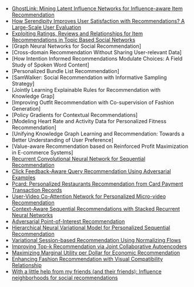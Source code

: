 
- [GhostLink: Mining Latent Influence Networks for Influence-aware Item Recommendation](https://arxiv.org/pdf/1905.05955.pdf)
- [How Serendipity Improves User Satisfaction with Recommendations? A Large-Scale User Evaluation](http://www.comp.hkbu.edu.hk/~lichen/download/p240-chen.pdf)
- [Exploiting Ratings, Reviews and Relationships for Item Recommendations in Topic Based Social Networks](https://dl.acm.org/citation.cfm?id=3313473)
- [Graph Neural Networks for Social Recommendation]
- [Cross-domain Recommendation Without Sharing User-relevant Data]
- [How Intention Informed Recommendations Modulate Choices: A Field Study of Spoken Word Content]
- [Personalized Bundle List Recommendation]
- [SamWalker: Social Recommendation with Informative Sampling Strategy]
- [Jointly Learning Explainable Rules for Recommendation with Knowledge Grap]
- [Improving Outfit Recommendation with Co-supervision of Fashion Generation]
- [Policy Gradients for Contextual Recommendations]
- [Modeling Heart Rate and Activity Data for Personalized Fitness Recommendation]
- [Unifying Knowledge Graph Learning and Recommendation: Towards a Better Understanding of User Preference]
- [Value-aware Recommendation based on Reinforced Profit Maximization in E-commerce Systems]
- [Recurrent Convolutional Neural Network for Sequential Recommendation](https://dl.acm.org/citation.cfm?id=3313408)
- [Click Feedback-Aware Query Recommendation Using Adversarial Examples](https://dl.acm.org/citation.cfm?id=3313412)
- [Pcard: Personalized Restaurants Recommendation from Card Payment Transaction Records](https://www.cs.utah.edu/~lifeifei/papers/pcard-www19.pdf)
- [User-Video Co-Attention Network for Personalized Micro-video Recommendation](https://dl.acm.org/citation.cfm?id=3313513)
- [Context-Aware Sequential Recommendations with Stacked Recurrent Neural Networks](https://dl.acm.org/citation.cfm?id=3313567)
- [Adversarial Point-of-Interest Recommendation](https://dl.acm.org/citation.cfm?id=3313609)
- [Hierarchical Neural Variational Model for Personalized Sequential Recommendation](https://dl.acm.org/citation.cfm?id=3313603)
- [Variational Session-based Recommendation Using Normalizing Flows](http://www.terpconnect.umd.edu/~kpzhang/paper/Variational_Session.pdf)
- [Improving Top-k Recommendation via Joint Collaborative Autoencoders](http://people.tamu.edu/~zhuziwei/pubs/Ziwei_WWW_2019.pdf)
- [Maximizing Marginal Utility per Dollar for Economic Recommendation](https://dl.acm.org/citation.cfm?id=3313725)
- [Enhancing Fashion Recommendation with Visual Compatibility Relationship](https://dl.acm.org/citation.cfm?id=3313739)
- [With a little help from my friends (and their friends): Influence neighborhoods for social recommendations](https://dl.acm.org/citation.cfm?id=3313745)
